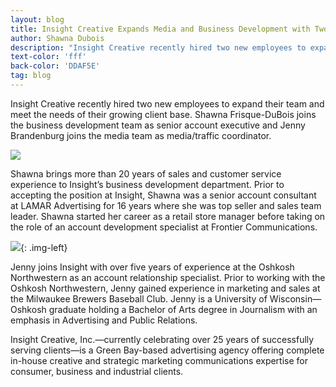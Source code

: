 ```yaml
---
layout: blog
title: Insight Creative Expands Media and Business Development with Two New Hires
author: Shawna Dubois
description: "Insight Creative recently hired two new employees to expand their team and meet the needs of their growing client base."
text-color: 'fff'
back-color: 'DDAF5E'
tag: blog
---
```

Insight Creative recently hired two new employees to expand their team and meet the needs of their growing client base. Shawna Frisque-DuBois joins the business development team as senior account executive and Jenny Brandenburg joins the media team as media/traffic coordinator.

![](/img/Shawna_0029cropWeb.jpg)

Shawna brings more than 20 years of sales and customer service experience to Insight’s business development department. Prior to accepting the position at Insight, Shawna was a senior account consultant at LAMAR Advertising for 16 years where she was top seller and sales team leader. Shawna started her career as a retail store manager before taking on the role of an account development specialist at Frontier Communications.

![](/img/Jenny_0020cropWeb.jpg){: .img-left}

Jenny joins Insight with over five years of experience at the Oshkosh Northwestern as an account relationship specialist. Prior to working with the Oshkosh Northwestern, Jenny gained experience in marketing and sales at the Milwaukee Brewers Baseball Club. Jenny is a University of Wisconsin—Oshkosh graduate holding a Bachelor of Arts degree in Journalism with an emphasis in Advertising and Public Relations.

Insight Creative, Inc.—currently celebrating over 25 years of successfully serving clients—is a Green Bay-based advertising agency offering complete in-house creative and strategic marketing communications expertise for consumer, business and industrial clients.
